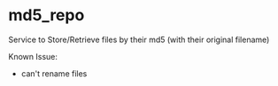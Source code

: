 md5_repo
========

Service to Store/Retrieve files by their md5 (with their original filename)

Known Issue: 
* can't rename files
